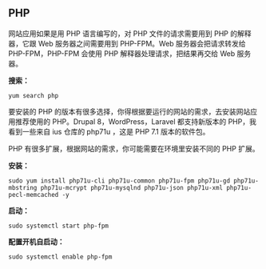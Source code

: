 ## PHP

网站应用如果是用 PHP 语言编写的，对 PHP 文件的请求需要用到 PHP 的解释器，它跟 Web 服务器之间需要用到 PHP-FPM。Web 服务器会把请求转发给 PHP-FPM，PHP-FPM 会使用 PHP 解释器处理请求，把结果再交给 Web 服务器。

**搜索：**

```
yum search php
```

要安装的 PHP 的版本有很多选择，你得根据要运行的网站的需求，去安装网站应用推荐使用的 PHP。Drupal 8，WordPress，Laravel 都支持新版本的 PHP，我看到一些来自 ius 仓库的 php71u ，这是 PHP 7.1 版本的软件包。

PHP 有很多扩展，根据网站的需求，你可能需要在环境里安装不同的 PHP 扩展。

**安装：**

```
sudo yum install php71u-cli php71u-common php71u-fpm php71u-gd php71u-mbstring php71u-mcrypt php71u-mysqlnd php71u-json php71u-xml php71u-pecl-memcached -y
```

**启动：**

```
sudo systemctl start php-fpm
```

**配置开机自启动：**

```
sudo systemctl enable php-fpm
```



